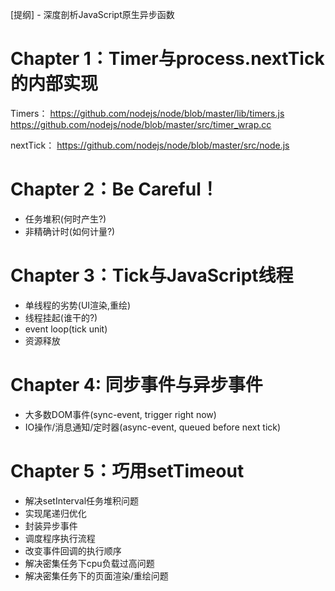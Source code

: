 [提纲] - 深度剖析JavaScript原生异步函数

# Chapter 1：Timer与process.nextTick的内部实现

Timers：
https://github.com/nodejs/node/blob/master/lib/timers.js
https://github.com/nodejs/node/blob/master/src/timer_wrap.cc

nextTick：
https://github.com/nodejs/node/blob/master/src/node.js


# Chapter 2：Be Careful！

+ 任务堆积(何时产生?)
+ 非精确计时(如何计量?)

# Chapter 3：Tick与JavaScript线程

+ 单线程的劣势(UI渲染,重绘)
+ 线程挂起(谁干的?)
+ event loop(tick unit)
+ 资源释放

# Chapter 4: 同步事件与异步事件

+ 大多数DOM事件(sync-event, trigger right now)
+ IO操作/消息通知/定时器(async-event, queued before next tick)

# Chapter 5：巧用setTimeout

+ 解决setInterval任务堆积问题
+ 实现尾递归优化
+ 封装异步事件
+ 调度程序执行流程
+ 改变事件回调的执行顺序
+ 解决密集任务下cpu负载过高问题
+ 解决密集任务下的页面渲染/重绘问题
